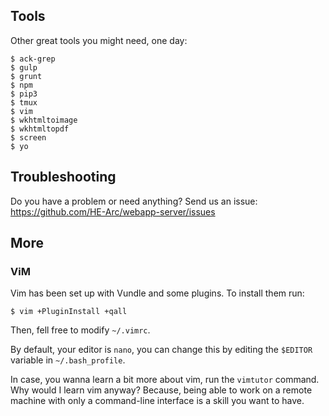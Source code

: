 ## Tools

Other great tools you might need, one day:

    $ ack-grep
    $ gulp
    $ grunt
    $ npm
    $ pip3
    $ tmux
    $ vim
    $ wkhtmltoimage
    $ wkhtmltopdf
    $ screen
    $ yo


## Troubleshooting

Do you have a problem or need anything? Send us an issue:
https://github.com/HE-Arc/webapp-server/issues


## More

### ViM

Vim has been set up with Vundle and some plugins. To install them run:

    $ vim +PluginInstall +qall

Then, fell free to modify `~/.vimrc`.

By default, your editor is `nano`, you can change this by editing the `$EDITOR`
variable in `~/.bash_profile`.

In case, you wanna learn a bit more about vim, run the `vimtutor` command. Why
would I learn vim anyway? Because, being able to work on a remote machine with
only a command-line interface is a skill you want to have.
